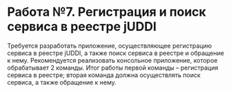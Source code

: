 # Работа №7. Регистрация и поиск сервиса в реестре jUDDI
Требуется разработать приложение, осуществляющее регистрацию сервиса в
реестре jUDDI, а также поиск сервиса в реестре и обращение к нему. Рекомендуется
реализовать консольное приложение, которое обрабатывает 2 команды. Итог работы
первой команды – регистрация сервиса в реестре; вторая команда должна
осуществлять поиск сервиса, а также обращение к нему.